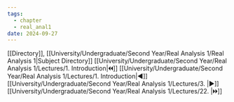 ```yaml
---
tags:
  - chapter
  - real_anal1
date: 2024-09-27
---
```

[[Directory]], [[University/Undergraduate/Second Year/Real Analysis 1/Real Analysis 1|Subject Directory]]
[[University/Undergraduate/Second Year/Real Analysis 1/Lectures/1. Introduction|🞀🞀]] [[University/Undergraduate/Second Year/Real Analysis 1/Lectures/1. Introduction|◀]] [[University/Undergraduate/Second Year/Real Analysis 1/Lectures/3. |▶]] [[University/Undergraduate/Second Year/Real Analysis 1/Lectures/22. |🞂🞂]]
# 
## 
### 
